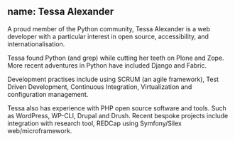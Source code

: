 name: Tessa Alexander
---
A proud member of the Python community, Tessa Alexander is a web developer with a particular interest in open source, accessibility, and internationalisation.  

Tessa found Python (and grep) while cutting her teeth on Plone and Zope.  More recent adventures in Python have included Django and Fabric.

Development practises include using SCRUM (an agile framework), Test Driven Development, Continuous Integration, Virtualization and configuration management.

Tessa also has experience with PHP open source software and tools. Such as WordPress, WP-CLI, Drupal and Drush.  Recent bespoke projects include integration with research tool, REDCap using Symfony/Silex web/microframework.
